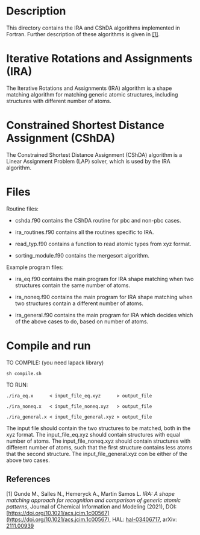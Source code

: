 # Description
This directory contains the IRA and CShDA algorithms implemented in Fortran.
Further description of these algorithms is given in [[1]](#1). 

# Iterative Rotations and Assignments (IRA)
The Iterative Rotations and Assignments (IRA) algorithm is a shape matching
algorithm for matching generic atomic structures, including structures with
different number of atoms.

# Constrained Shortest Distance Assignment (CShDA)
The Constrained Shortest Distance Assignment (CShDA) algorithm is a Linear
Assignment Problem (LAP) solver, which is used by the IRA algorithm. 

# Files
Routine files:

 - cshda.f90 contains the CShDA routine for pbc and non-pbc cases.

 - ira_routines.f90 contains all the routines specific to IRA.

 - read_typ.f90 contains a function to read atomic types from xyz format.

 - sorting_module.f90 contains the mergesort algorithm.

Example program files:

 - ira_eq.f90 contains the main program for IRA shape matching when two
   structures contain the same number of atoms.

 - ira_noneq.f90 contains the main program for IRA shape matching when two
   structures contain a different number of atoms.

 - ira_general.f90 contains the main program for IRA which decides which of the
   above cases to do, based on number of atoms.

# Compile and run
TO COMPILE: (you need lapack library)

   `sh compile.sh`


TO RUN:

   `./ira_eq.x      < input_file_eq.xyz      > output_file`

   `./ira_noneq.x   < input_file_noneq.xyz   > output_file`

   `./ira_general.x < input_file_general.xyz > output_file`

The input file should contain the two structures to be matched, both in the xyz
format. The input_file_eq.xyz should contain structures with equal number of
atoms. The input_file_noneq.xyz should contain structures with different number
of atoms, such that the first structure contains less atoms that the second
structure. The input_file_general.xyz con be either of the above two cases.


## References
<a id="1">[1]</a> 
Gunde M., Salles N., Hemeryck A., Martin Samos L.
*IRA: A shape matching approach for recognition and comparison of generic atomic patterns*,
Journal of Chemical Information and Modeling (2021), DOI: [https://doi.org/10.1021/acs.jcim.1c00567](https://doi.org/10.1021/acs.jcim.1c00567), HAL: [hal-03406717](https://hal.laas.fr/hal-03406717), arXiv: [2111.00939](https://export.arxiv.org/abs/2111.00939)

